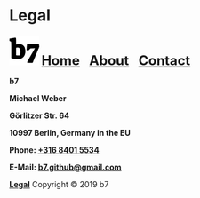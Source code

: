 # Legal
<img alt="b7" width="54" height="54" src="b7.svg"> <strong><font size="5"><a href="https://b7.github.io">Home</a> &nbsp; <a href="https://b7.github.io/about">About</a> &nbsp; <a href="https://b7.github.io/contact">Contact</a></font></strong>

**b7**

**Michael Weber**

**Görlitzer Str. 64**

**10997 Berlin, Germany in the EU**

**Phone: <a href="tel:+31684015534">+316 8401 5534</a>**

**E-Mail: <a href="mailto:b7.github@gmail.com">b7.github@gmail.com</a>**

<strong><a href="https://b7.github.io/legal">Legal</a></strong> Copyright © 2019 b7
